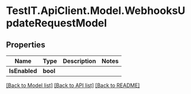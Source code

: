 # TestIT.ApiClient.Model.WebhooksUpdateRequestModel

## Properties

Name | Type | Description | Notes
------------ | ------------- | ------------- | -------------
**IsEnabled** | **bool** |  | 

[[Back to Model list]](../README.md#documentation-for-models) [[Back to API list]](../README.md#documentation-for-api-endpoints) [[Back to README]](../README.md)

